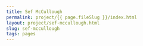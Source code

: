 ```yaml
---
title: Sef McCullough
permalink: project/{{ page.fileSlug }}/index.html
layout: project/sef-mccullough.html
slug: sef-mccullough
tags: pages
---
```



